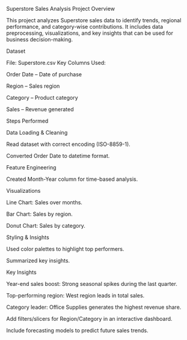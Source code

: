  Superstore Sales Analysis
 Project Overview

This project analyzes Superstore sales data to identify trends, regional performance, and category-wise contributions.
It includes data preprocessing, visualizations, and key insights that can be used for business decision-making.

 Dataset

File: Superstore.csv
Key Columns Used:

Order Date – Date of purchase

Region – Sales region

Category – Product category

Sales – Revenue generated

 Steps Performed

Data Loading & Cleaning

Read dataset with correct encoding (ISO-8859-1).

Converted Order Date to datetime format.

Feature Engineering

Created Month-Year column for time-based analysis.

Visualizations

Line Chart: Sales over months.

Bar Chart: Sales by region.

Donut Chart: Sales by category.

Styling & Insights

Used color palettes to highlight top performers.

Summarized key insights.

 Key Insights

Year-end sales boost: Strong seasonal spikes during the last quarter.

Top-performing region: West region leads in total sales.

Category leader: Office Supplies generates the highest revenue share.

Add filters/slicers for Region/Category in an interactive dashboard.

Include forecasting models to predict future sales trends.
